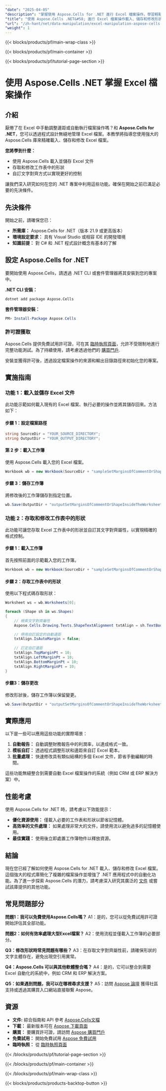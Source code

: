 ```yaml
---
"date": "2025-04-05"
"description": "掌握使用 Aspose.Cells for .NET 進行 Excel 檔案操作。學習輕鬆載入、儲存和修改 Excel 檔案中的形狀。"
"title": "使用 Aspose.Cells .NET&#58; 進行 Excel 檔案操作載入、儲存和修改形狀"
"url": "/zh-hant/net/data-manipulation/excel-manipulation-aspose-cells-net/"
"weight": 1
---
```


{{< blocks/products/pf/main-wrap-class >}}

{{< blocks/products/pf/main-container >}}

{{< blocks/products/pf/tutorial-page-section >}}


# 使用 Aspose.Cells .NET 掌握 Excel 檔案操作

## 介紹

厭倦了在 Excel 中手動調整邊距或自動執行檔案操作嗎？和 **Aspose.Cells for .NET**，您可以透過程式設計無縫地管理 Excel 檔案。本教學將指導您使用強大的 Aspose.Cells 庫來精確載入、儲存和修改 Excel 檔案。

**您將學到什麼：**
- 使用 Aspose.Cells 載入並儲存 Excel 文件
- 存取和修改工作表中的形狀
- 自訂文字對齊方式以實現更好的控制

讓我們深入研究如何在您的 .NET 專案中利用這些功能。確保在開始之前已滿足必要的先決條件。

## 先決條件

開始之前，請確保您已：
- **所需庫：** Aspose.Cells for .NET（版本 21.9 或更高版本）
- **環境設定要求：** 具有 Visual Studio 或相容 IDE 的開發環境
- **知識前提：** 對 C# 和 .NET 程式設計概念有基本的了解

## 設定 Aspose.Cells for .NET

要開始使用 Aspose.Cells，請透過 .NET CLI 或套件管理器將其安裝到您的專案中。

**.NET CLI 安裝：**
```bash
dotnet add package Aspose.Cells
```

**套件管理器安裝：**
```powershell
PM> Install-Package Aspose.Cells
```

### 許可證獲取

Aspose.Cells 提供免費試用許可證，可在其 [臨時執照頁面](https://purchase.aspose.com/temporary-license/)，允許不受限制地進行完整功能測試。為了持續使用，請考慮透過他們的 [購買門戶](https://purchase。aspose.com/buy).

安裝並獲得許可後，透過設定檔案操作的來源和輸出目錄路徑來初始化您的專案。

## 實施指南

### 功能 1：載入並儲存 Excel 文件

此功能示範如何載入現有的 Excel 檔案、執行必要的操作並將其儲存回來。方法如下：

#### 步驟 1：設定檔案路徑
```csharp
string SourceDir = "YOUR_SOURCE_DIRECTORY";
string OutputDir = "YOUR_OUTPUT_DIRECTORY";
```

#### 第 2 步：載入工作簿
使用 Aspose.Cells 載入您的 Excel 檔案。
```csharp
Workbook wb = new Workbook(SourceDir + "sampleSetMarginsOfCommentOrShapeInsideTheWorksheet.xlsx");
```

#### 步驟 3：儲存工作簿
將修改後的工作簿儲存到指定位置。
```csharp
wb.Save(OutputDir + "outputSetMarginsOfCommentOrShapeInsideTheWorksheet.xlsx");
```

### 功能 2：存取和修改工作表中的形狀

此功能可讓您存取 Excel 工作表中的形狀並自訂其文字對齊屬性，以實現精確的格式控制。

#### 步驟 1：載入工作簿
首先按照前面的示範載入您的工作簿。
```csharp
Workbook wb = new Workbook(SourceDir + "sampleSetMarginsOfCommentOrShapeInsideTheWorksheet.xlsx");
```

#### 步驟 2：存取工作表中的形狀
使用以下程式碼存取形狀：
```csharp
Worksheet ws = wb.Worksheets[0];

foreach (Shape sh in ws.Shapes)
{
    // 檢索文字對齊屬性
    Aspose.Cells.Drawing.Texts.ShapeTextAlignment txtAlign = sh.TextBody.TextAlignment;

    // 停用自訂設定的自動邊距
    txtAlign.IsAutoMargin = false;
    
    // 訂定自訂邊距
    txtAlign.TopMarginPt = 10;
    txtAlign.LeftMarginPt = 10;
    txtAlign.BottomMarginPt = 10;
    txtAlign.RightMarginPt = 10;
}
```

#### 步驟3：儲存更改
修改形狀後，儲存工作簿以保留變更。
```csharp
wb.Save(OutputDir + "outputSetMarginsOfCommentOrShapeInsideTheWorksheet.xlsx");
```

## 實際應用

以下是一些可以應用這些功能的實際場景：
1. **自動報告：** 自動調整財務報告中的利潤率，以達成格式一致。
2. **模板自訂：** 透過程式調整形狀和邊距來自訂 Excel 範本。
3. **批量處理：** 快速修改具有類似結構的多個 Excel 文件，節省手動編輯的時間。

這些功能無縫整合到需要自動 Excel 檔案操作的系統（例如 CRM 或 ERP 解決方案）中。

## 性能考慮

使用 Aspose.Cells for .NET 時，請考慮以下效能提示：
- **優化資源使用：** 僅載入必要的工作表和形狀以節省記憶體。
- **高效率的文件處理：** 如果處理非常大的文件，請使用流以避免過多的記憶體使用。
- **最佳實踐：** 使用後立即處置工作簿物件以釋放資源。

## 結論

現在您已經了解如何使用 Aspose.Cells for .NET 載入、儲存和修改 Excel 檔案。這個強大的程式庫簡化了複雜的檔案操作並增強了 .NET 應用程式中的自動化功能。為了進一步探索 Aspose.Cells 的潛力，請考慮深入研究其廣泛的 [文件](https://reference.aspose.com/cells/net/) 或嘗試該庫提供的其他功能。

## 常見問題部分

**問題1：我可以免費使用Aspose.Cells嗎？**
A1：是的，您可以從免費試用許可證開始評估其全部功能。 

**問題2：如何有效率處理大型Excel檔案？**
A2：使用流程並僅載入工作簿的必要部分。

**Q3：修改形狀時常見問題有哪些？**
A3：在存取文字對齊屬性前，請確保形狀的文字主體存在，避免出現空引用異常。

**Q4：Aspose.Cells 可以與其他軟體整合嗎？**
A4：是的，它可以整合到需要 Excel 自動化的系統中，例如 CRM 和 ERP 解決方案。

**Q5：如果遇到問題，我可以在哪裡尋求支援？**
A5：訪問 [Aspose 論壇](https://forum.aspose.com/c/cells/9) 獲得社區支持或透過其購買入口網站直接聯繫 Aspose。

## 資源
- **文件:** 綜合指南和 API 參考 [Aspose.Cells文檔](https://reference.aspose.com/cells/net/)
- **下載：** 最新版本可在 [Aspose 下載頁面](https://releases.aspose.com/cells/net/)
- **購買：** 要購買許可證，請訪問 [Aspose 購買門戶](https://purchase.aspose.com/buy)
- **免費試用：** 開始免費試用 [Aspose 免費試用](https://releases.aspose.com/cells/net/)
- **臨時執照：** 從 [臨時執照頁面](https://purchase.aspose.com/temporary-license/)

{{< /blocks/products/pf/tutorial-page-section >}}

{{< /blocks/products/pf/main-container >}}

{{< /blocks/products/pf/main-wrap-class >}}

{{< blocks/products/products-backtop-button >}}